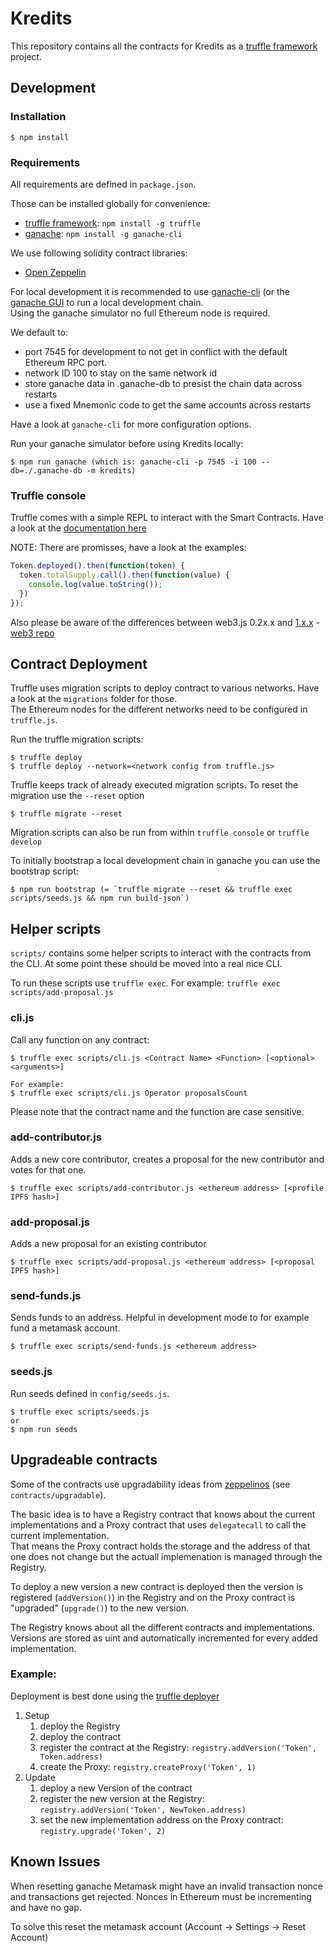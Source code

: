 # Kredits

This repository contains all the contracts for Kredits as a [truffle framework](http://truffleframework.com/) project.

## Development

### Installation

    $ npm install

### Requirements

All requirements are defined in `package.json`.

Those can be installed globally for convenience: 
  * [truffle framework](http://truffleframework.com): `npm install -g truffle`
  * [ganache](http://truffleframework.com/ganache): `npm install -g ganache-cli`

We use following solidity contract libraries:
  * [Open Zeppelin](https://github.com/OpenZeppelin/zeppelin-solidity)

For local development it is recommended to use [ganache-cli](https://github.com/trufflesuite/ganache-cli) (or the [ganache GUI](http://truffleframework.com/ganache/) to run a local development chain.  
Using the ganache simulator no full Ethereum node is required.

We default to: 

* port 7545 for development to not get in conflict with the default Ethereum RPC port.
* network ID 100 to stay on the same network id
* store ganache data in .ganache-db to presist the chain data across restarts
* use a fixed Mnemonic code to get the same accounts across restarts

Have a look at `ganache-cli` for more configuration options.

Run your ganache simulator before using Kredits locally:

    $ npm run ganache (which is: ganache-cli -p 7545 -i 100 --db=./.ganache-db -m kredits)

### Truffle console

Truffle comes with a simple REPL to interact with the Smart Contracts. Have a look at the [documentation here](http://truffleframework.com/docs/getting_started/console)

NOTE: There are promisses, have a look at the examples: 

```javascript
Token.deployed().then(function(token) { 
  token.totalSupply.call().then(function(value) {
    console.log(value.toString());
  })
});
```

Also please be aware of the differences between web3.js 0.2x.x and [1.x.x](https://web3js.readthedocs.io/en/1.0/) - [web3 repo](https://github.com/ethereum/web3.js/)


## Contract Deployment

Truffle uses migration scripts to deploy contract to various networks. Have a look at the `migrations` folder for those.  
The Ethereum nodes for the different networks need to be configured in `truffle.js`.

Run the truffle migration scripts: 

    $ truffle deploy 
    $ truffle deploy --network=<network config from truffle.js>

Truffle keeps track of already executed migration scripts. To reset the migration use the `--reset` option

    $ truffle migrate --reset

Migration scripts can also be run from within `truffle console` or `truffle develop` 

To initially bootstrap a local development chain in ganache you can use the bootstrap script:

    $ npm run bootstrap (= `truffle migrate --reset && truffle exec scripts/seeds.js && npm run build-json`)


## Helper scripts

`scripts/` contains some helper scripts to interact with the contracts from the CLI. 
At some point these should be moved into a real nice CLI. 

To run these scripts use `truffle exec`. For example: `truffle exec scripts/add-proposal.js` 

### cli.js

Call any function on any contract:

    $ truffle exec scripts/cli.js <Contract Name> <Function> [<optional> <arguments>]
    
    For example: 
    $ truffle exec scripts/cli.js Operator proposalsCount

Please note that the contract name and the function are case sensitive. 

### add-contributor.js
Adds a new core contributor, creates a proposal for the new contributor and votes for that one. 

    $ truffle exec scripts/add-contributor.js <ethereum address> [<profile IPFS hash>]

### add-proposal.js
Adds a new proposal for an existing contributor

    $ truffle exec scripts/add-proposal.js <ethereum address> [<proposal IPFS hash>]

### send-funds.js
Sends funds to an address. Helpful in development mode to for example fund a metamask account.

    $ truffle exec scripts/send-funds.js <ethereum address>

### seeds.js
Run seeds defined in `config/seeds.js`.  

    $ truffle exec scripts/seeds.js 
    or 
    $ npm run seeds


## Upgradeable contracts

Some of the contracts use upgradability ideas from [zeppelinos](https://github.com/zeppelinos/labs) (see `contracts/upgradable`).

The basic idea is to have a Registry contract that knows about the current implementations and a Proxy contract that uses `delegatecall` to call the current implementation.  
That means the Proxy contract holds the storage and the address of that one does not change but the actuall implemenation is managed through the Registry. 

To deploy a new version a new contract is deployed then the version is registered (`addVersion()`) in the Registry and on the Proxy contract is "upgraded" (`upgrade()`) to the new version. 

The Registry knows about all the different contracts and implementations. Versions are stored as uint and automatically incremented for every added implementation.


### Example:

Deployment is best done using the [truffle deployer]()

1. Setup
    1. deploy the Registry 
    2. deploy the contract
    3. register the contract at the Registry: 
        `registry.addVersion('Token', Token.address)`
    4. create the Proxy: 
        `registry.createProxy('Token', 1)`
2. Update
    1. deploy a new Version of the contract
    2. register the new version at the Registry: 
        `registry.addVersion('Token', NewToken.address)`
    3. set the new implementation address on the Proxy contract:
        `registry.upgrade('Token', 2)`


## Known Issues

When resetting ganache Metamask might have an invalid transaction nonce and transactions get rejected. 
Nonces in Ethereum must be incrementing and have no gap. 

To solve this reset the metamask account (Account -> Settings -> Reset Account)
